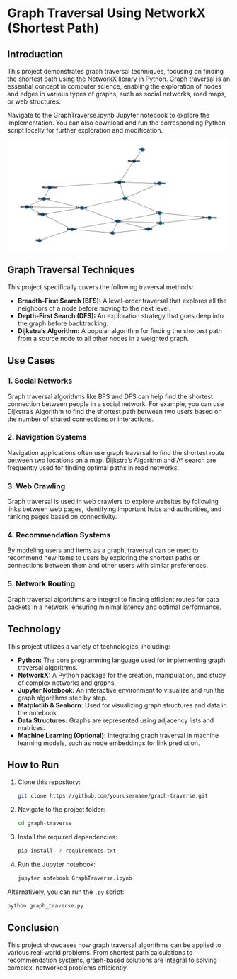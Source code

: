 # Graph Traversal Using NetworkX (Shortest Path)

## Introduction
This project demonstrates graph traversal techniques, focusing on finding the shortest path using the NetworkX library in Python. Graph traversal is an essential concept in computer science, enabling the exploration of nodes and edges in various types of graphs, such as social networks, road maps, or web structures.

Navigate to the GraphTraverse.ipynb Jupyter notebook to explore the implementation. You can also download and run the corresponding Python script locally for further exploration and modification.

<img src='images/gg-graph.png' alt="Graph Visualization" width="500"/>

## Graph Traversal Techniques
This project specifically covers the following traversal methods:
- **Breadth-First Search (BFS):** A level-order traversal that explores all the neighbors of a node before moving to the next level.
- **Depth-First Search (DFS):** An exploration strategy that goes deep into the graph before backtracking.
- **Dijkstra’s Algorithm:** A popular algorithm for finding the shortest path from a source node to all other nodes in a weighted graph.

## Use Cases

### 1. **Social Networks**
Graph traversal algorithms like BFS and DFS can help find the shortest connection between people in a social network. For example, you can use Dijkstra’s Algorithm to find the shortest path between two users based on the number of shared connections or interactions.

### 2. **Navigation Systems**
Navigation applications often use graph traversal to find the shortest route between two locations on a map. Dijkstra’s Algorithm and A* search are frequently used for finding optimal paths in road networks.

### 3. **Web Crawling**
Graph traversal is used in web crawlers to explore websites by following links between web pages, identifying important hubs and authorities, and ranking pages based on connectivity.

### 4. **Recommendation Systems**
By modeling users and items as a graph, traversal can be used to recommend new items to users by exploring the shortest paths or connections between them and other users with similar preferences.

### 5. **Network Routing**
Graph traversal algorithms are integral to finding efficient routes for data packets in a network, ensuring minimal latency and optimal performance.

## Technology

This project utilizes a variety of technologies, including:

- **Python:** The core programming language used for implementing graph traversal algorithms.
- **NetworkX:** A Python package for the creation, manipulation, and study of complex networks and graphs.
- **Jupyter Notebook:** An interactive environment to visualize and run the graph algorithms step by step.
- **Matplotlib & Seaborn:** Used for visualizing graph structures and data in the notebook.
- **Data Structures:** Graphs are represented using adjacency lists and matrices.
- **Machine Learning (Optional):** Integrating graph traversal in machine learning models, such as node embeddings for link prediction.

## How to Run

1. Clone this repository:
   ```bash
   git clone https://github.com/yourusername/graph-traverse.git
   ```

2. Navigate to the project folder:
   ```bash
   cd graph-traverse
   ```

3. Install the required dependencies:
   ```bash
   pip install -r requirements.txt
   ```

4. Run the Jupyter notebook:
   ```bash
   jupyter notebook GraphTraverse.ipynb
   ```

Alternatively, you can run the `.py` script:
```bash
python graph_traverse.py
```

## Conclusion

This project showcases how graph traversal algorithms can be applied to various real-world problems. From shortest path calculations to recommendation systems, graph-based solutions are integral to solving complex, networked problems efficiently.
